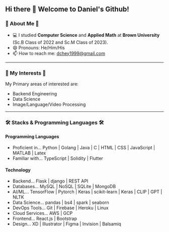 ## Hi there 👋 Welcome to Daniel's Github!

### 📖 About Me 📖
- 💻 I studied **Computer Science** and **Applied Math** at **Brown University** (Sc.B Class of 2022 and Sc.M Class of 2023).
- 😄 Pronouns: He/Him/His
- 📫 How to reach me: dchey1999@gmail.com
---
### 🌱 My Interests 🌱
My Primary areas of interested are:
- Backend Engineering
- Data Science
- Image/Language/Video Processing
---
### 🛠 Stacks & Programming Languages 🛠
#### Programming Languages
- Proficient in... Python | Golang | Java | C | HTML | CSS | JavaScript | MATLAB | Latex
- Familiar with... TypeScript | Solidity | Flutter

#### Technology
- Backend... Flask | django | REST API
- Databases... MySQL | NoSQL | SQLite | MongoDB
- AI/ML... TensorFlow | Pytorch | Keras | scikit-learn | Keras | CLIP | GPT | NLTK
- Data Science... pandas | bs4 | spark | seaborn
- DevOps Tools... Git | Firebase | Heroku | Linux
- Cloud Services...  AWS | GCP
- Frontend... React.js | Bootstrap
- Design... XD | Illustrator | Figma | Invision | Balsamiq
